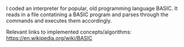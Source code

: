 I coded an interpreter for popular, old programming language BASIC. It reads in a file contatining a BASIC program and parses through the commands and executes them accordingly. 

Relevant links to implemented concepts/algorithms:
https://en.wikipedia.org/wiki/BASIC
